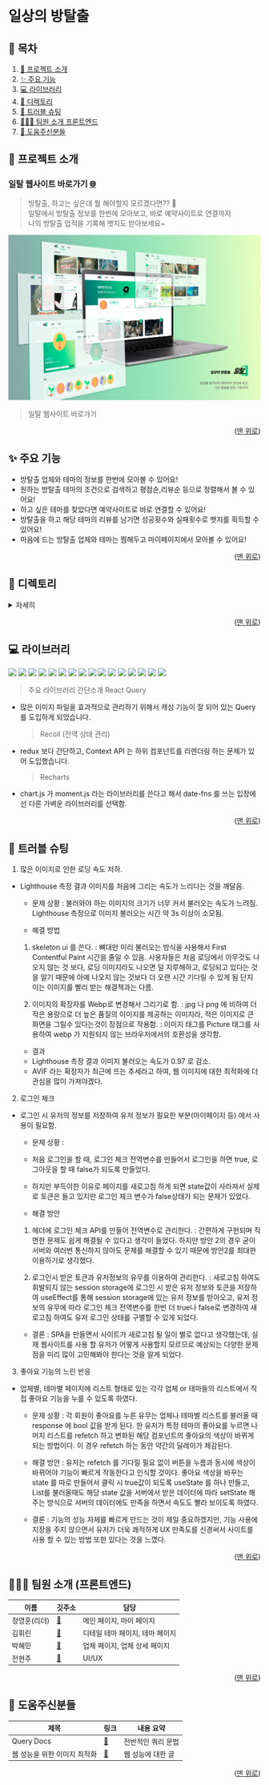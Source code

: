 <a name="Top"></a>

# 일상의 방탈출

## 📑 목차

1. [🚪 프로젝트 소개](#-프로젝트-소개)
2. [✨ 주요 기능](#-주요-기능)
3. [💻 라이브러리](#-라이브러리)
4. [📁 디렉토리](#-디렉토리)
5. [🔫 트러블 슈팅](#-트러블-슈팅)
6. [🧑‍🤝‍🧑 팀원 소개 프론트엔드](#-팀원-소개-프론트엔드)
7. [🙏 도움주신분들](#-도움주신분들)

## 🚪 프로젝트 소개

### 일탈 웹사이트 바로가기 [:globe_with_meridians:](https://il-tal.com/)

> 방탈출, 하고는 싶은데 뭘 해야할지 모르겠다면?? :thinking: <br/>
> 일탈에서 방탈출 정보를 한번에 모아보고, 바로 예약사이트로 연결까지 <br/>
> 나의 방탈출 업적을 기록해 뱃지도 받아보세요~

[![일탈](./src/asset/img/readme.jpg)](https://il-tal.com/)

> 일탈 웹사이트 바로가기

<p align="right">(<a href="#Top">맨 위로</a>)</p>

## ✨ 주요 기능

- 방탈출 업체와 테마의 정보를 한번에 모아볼 수 있어요!
- 원하는 방탈출 테마의 조건으로 검색하고 평점순,리뷰순 등으로 정렬해서 볼 수 있어요!
- 하고 싶은 테마를 찾았다면 예약사이트로 바로 연결할 수 있어요!
- 방탈출을 하고 해당 테마의 리뷰를 남기면 성공횟수와 실패횟수로 뱃지를 획득할 수 있어요!
- 마음에 드는 방탈출 업체와 테마는 찜해두고 마이페이지에서 모아볼 수 있어요!

<p align="right">(<a href="#Top">맨 위로</a>)</p>

## 📁 디렉토리

<details>
  <summary>자세히</summary>

```bash
📦 src
├─ api
├─ asset
│  └─ img
├─ components
│  ├─ company
│  ├─ detailCompany
│  ├─ detailTheme
│  ├─ main
│  │  └─ component
│  ├─ map
│  ├─ modal
│  ├─ mypage
│  │  └─ component
│  ├─ serch
│  ├─ shared
│  └─ theme
├─ header
├─ hooks
├─ page
├─ Router
├─ styles
└─ utils

```

</details>

<p align="right">(<a href="#Top">맨 위로</a>)</p>

## 💻 라이브러리

<!-- React -->

<img src="https://img.shields.io/badge/React-18.2.0-61DAFB?style=for-the-badge&logo=React&logoColor=white"> <!-- Styled-Component --> <img src="https://img.shields.io/badge/styled_components-4.4.2-DB7093?style=for-the-badge&logo=styled-components&logoColor=white"> <!-- Axios --> <img src="https://img.shields.io/badge/Axios-1.1.3-5A29E4?style=for-the-badge&logo=Axios&logoColor=white"> <!--React-Query  --> <img src="https://img.shields.io/badge/React_Query-4.14.5-FF4154?style=for-the-badge&logo=React-Query&logoColor=white"> <!-- React-Hook-Form --><img src="https://img.shields.io/badge/React_Hook_Form-7.39.1-EC5990?style=for-the-badge&logo=React-Hook-Form&logoColor=white"> <!-- date-fns --> <img src="https://img.shields.io/badge/date_fns-2.29.3-5F0733?style=for-the-badge&logo=Clockify&logoColor=white"> <!-- React-Router-Dom --> <img src="https://img.shields.io/badge/React_Router_Dom-6.4.3-CA4245?style=for-the-badge&logo=React-Router&logoColor=white"> <!-- yup --> <img src="https://img.shields.io/badge/yup-0.32.11-6048C3?style=for-the-badge&logo=yup&logoColor=white"> <!-- rc-slider --> <img src="https://img.shields.io/badge/rc_slider-13.1.1-E4637C?style=for-the-badge&logo=Slides&logoColor=white"> <!-- react-kakao-maps-sdk 1.1.5 --> <img src="https://img.shields.io/badge/react_kakao_maps_sdk-1.1.5-FFCD00?style=for-the-badge&logo=Kakao&logoColor=white"> <!-- react-icons 4.6.0 --> <img src="https://img.shields.io/badge/react_icons-4.6.0-111111?style=for-the-badge&logo=Simple-Icons&logoColor=white"> <!-- react-js-pagination ^3.0.3 --> <img src="https://img.shields.io/badge/react_js_pagination-3.0.3-A493E7?style=for-the-badge&logo=Power-Pages&logoColor=white"> <!-- recharts 2.1.16 --> <img src="https://img.shields.io/badge/recharts-2.1.16-88E3CF?style=for-the-badge&logo=Chart.js&logoColor=white"> <!-- recoil ^0.7.6 --> <img src="https://img.shields.io/badge/recoil-0.7.6-3578E5?style=for-the-badge&logo=Coil&logoColor=white"> <!-- sweetalert2 ^11.6.15 --> <img src="https://img.shields.io/badge/sweet_alert_2-11.6.15-A38EBE?style=for-the-badge&logo=SweetAlert2&logoColor=white"> <!-- swiper ^8.4.5 --> <img src="https://img.shields.io/badge/swiper-8.4.5-6332F6?style=for-the-badge&logo=Swiper&logoColor=white">

> 주요 라이브러리 간단소개
> React Query

- 많은 이미지 파일을 효과적으로 관리하기 위해서 캐싱 기능이 잘 되어 있는 Query 를 도입하게 되었습니다.

  > Recoil (전역 상태 관리)

- redux 보다 간단하고, Context API 는 하위 컴포넌트를 리렌더링 하는 문제가 있어 도입했습니다.

  > Recharts

- chart.js 가 moment.js 라는 라이브러리를 쓴다고 해서 date-fns 를 쓰는 입장에선 다른 가벼운 라이브러리를 선택함.

<p align="right">(<a href="#Top">맨 위로</a>)</p>

## 🔫 트러블 슈팅

1. 많은 이미지로 인한 로딩 속도 저하.

- Lighthouse 측정 결과 이미지를 처음에 그리는 속도가 느리다는 것을 깨달음.

  - 문제 상황 :
    불러와야 하는 이미지의 크기가 너무 커서 불러오는 속도가 느려짐. Lighthouse 측정으로 이미지 불러오는 시간 약 3s 이상이 소모됨.

  - 해결 방법

  1. skeleton ui 를 쓴다.
     : 뼈대만 미리 불러오는 방식을 사용해서 First Contentful Paint 시간을 줄일 수 있음.
     사용자들은 처음 로딩에서 아무것도 나오지 않는 것 보다, 로딩 이미지라도 나오면 덜 지루해하고,
     로딩되고 있다는 것을 알기 때문에 아예 나오지 않는 것보다 더 오랜 시간 기다릴 수 있게 됨
     단지 이는 이미지를 빨리 받는 해결책과는 다름.

  2. 이미지의 확장자를 Webp로 변경해서 그리기로 함.
     : jpg 나 png 에 비하여 더 작은 용량으로 더 높은 품질의 이미지를 제공하는 이미지라,
     적은 이미지로 큰 화면을 그릴수 있다는것이 장점으로 작용함.
     : 이미지 태그를 Picture 태그를 사용하여 webp 가 지원되지 않는 브라우저에서의 호환성을 생각함.

  - 결과
  - Lighthouse 측정 결과 이미지 불러오는 속도가 0.97 로 감소.
  - AVIF 라는 확장자가 최근에 뜨는 추세라고 하여, 웹 이미지에 대한 최적화에 더 관심을 많이 가져야겠다.

2. 로그인 체크

- 로그인 시 유저의 정보를 저장하여 유저 정보가 필요한 부분(마이페이지 등) 에서 사용이 필요함.

  - 문제 상황 :
  - 처음 로그인을 할 때, 로그인 체크 전역변수를 만들어서 로그인을 하면 true, 로그아웃을 할 때 false가 되도록 만들었다.
  - 하지만 부득이한 이유로 페이지를 새로고침 하게 되면 state값이 사라져서 실제로 토큰은 들고 있지만 로그인 체크 변수가 false상태가 되는 문제가 있었다.

  - 해결 방안

  1. 헤더에 로그인 체크 API를 만들어 전역변수로 관리한다.
     : 간편하게 구현되며 직면한 문제도 쉽게 해결될 수 있다고 생각이 들었다. 하지만 방안 2의 경우 굳이 서버와 여러번 통신하지 않아도 문제를 해결할 수 있기 때문에 방안2를 최대한 이용하기로 생각했다.

  2. 로그인시 받은 토큰과 유저정보의 유무를 이용하여 관리한다.
     : 새로고침 하여도 휘발되지 않는 session storage에 로그인 시 받은 유저 정보와 토큰을 저장하여 useEffect를 통해 session storage에 있는 유저 정보를 받아오고, 유저 정보의 유무에 따라 로그인 체크 전역변수를 한번 더 true나 false로 변경하여 새로고침 하여도 유저 로그인 상태를 구별할 수 있게 되었다.

  - 결론 :
    SPA을 만들면서 사이트가 새로고침 될 일이 별로 없다고 생각했는데, 실제 웹사이트를 사용 할 유저가 어떻게 사용할지 모르므로 예상되는 다양한 문제점을 미리 많이 고민해봐야 한다는 것을 알게 되었다.

3. 좋아요 기능의 느린 반응

- 업체별, 테마별 페이지에 리스트 형태로 있는 각각 업체 or 테마들의 리스트에서 직접 좋아요 기능을 누를 수 있도록 하였다.

  - 문제 상황
    : 각 회원이 좋아요를 누른 유무는 업체나 테마별 리스트를 불러올 때 response 에 bool 값을 받게 된다.
    한 유저가 특정 테마의 좋아요를 누르면 나머지 리스트를 refetch 하고 변화된 해당 컴포넌트의 좋아요의 색상이 바뀌게 되는 방법이다.
    이 경우 refetch 하는 동안 약간의 딜레이가 체감된다.

  - 해결 방안
    : 유저는 refetch 를 기다릴 필요 없이 버튼을 누름과 동시에 색상이 바뀌어야 기능이 빠르게 작동한다고 인식할 것이다.
    좋아요 색상을 바꾸는 state 를 따로 만들어서 클릭 시 true값이 되도록 useState 를 하나 만들고, List를 불러올때도 해당 state 값을 서버에서 받은 데이터에 따라 setState 해주는 방식으로 서버의 데이터에도 만족을 하면서 속도도 빨라 보이도록 하였다.

  - 결론
    : 기능의 성능 자체를 빠르게 만드는 것이 제일 중요하겠지만, 기능 사용에 지장을 주지 않으면서 유저가 더욱 쾌적하게 UX 만족도를 신경써서 사이트를 사용 할 수 있는 방법 또한 있다는 것을 느꼈다.

<p align="right">(<a href="#Top">맨 위로</a>)</p>

## 🧑‍🤝‍🧑 팀원 소개 (프론트엔드)

| 이름         | 깃주소                                  | 담당                            |
| ------------ | --------------------------------------- | ------------------------------- |
| 정영훈(리더) | [:link:](https://github.com/clorose)    | 메인 페이지, 마이 페이지        |
| 김휘린       | [:link:](https://github.com/Hwirin-Kim) | 디테일 테마 페이지, 테마 페이지 |
| 박혜민       | [:link:](https://github.com/hyemin0901) | 업체 페이지, 업체 상세 페이지   |
| 전현주       | [:link:]()                              | UI/UX                           |

<p align="right">(<a href="#Top">맨 위로</a>)</p>

## 🙏 도움주신분들

| 제목                         | 링크                                                        | 내용 요약          |
| ---------------------------- | ----------------------------------------------------------- | ------------------ |
| Query Docs                   | [:link:](https://tanstack.com/query/v4/docs/react/overview) | 전반적인 쿼리 문법 |
| 웹 성능을 위한 이미지 최적화 | [:link:](bit.ly/3Wo9qG1)                                    | 웹 성능에 대한 글  |

<p align="right">(<a href="#Top">맨 위로</a>)</p>
